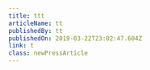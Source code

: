 ```yaml
---
title: ttt
articleName: tt
publishedBy: tt
publishedOn: 2019-03-22T23:02:47.604Z
link: t
class: newPressArticle
---
```


